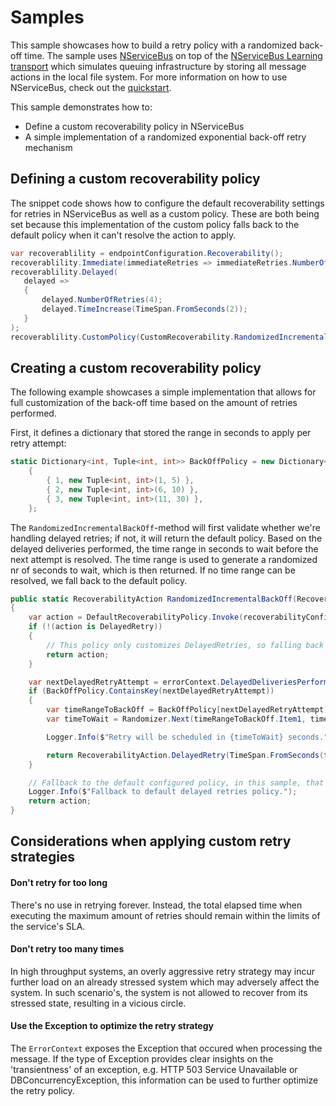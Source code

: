 # Samples

This sample showcases how to build a retry policy with a randomized back-off time. The sample uses [NServiceBus](https://docs.particular.net/) on top of the [NServiceBus Learning transport](https://docs.particular.net/transports/learning/) which simulates queuing infrastructure by storing all message actions in the local file system.
For more information on how to use NServiceBus, check out the [quickstart](https://docs.particular.net/tutorials/quickstart/).

This sample demonstrates how to:

- Define a custom recoverability policy in NServiceBus
- A simple implementation of a randomized exponential back-off retry mechanism

## Defining a custom recoverability policy

The snippet code shows how to configure the default recoverability settings for retries in NServiceBus as well as a custom policy.
These are both being set because this implementation of the custom policy falls back to the default policy when it can't resolve the action to apply.

```c#
var recoverablility = endpointConfiguration.Recoverability();
recoverablility.Immediate(immediateRetries => immediateRetries.NumberOfRetries(0));
recoverablility.Delayed(
   delayed =>
   {
       delayed.NumberOfRetries(4);
       delayed.TimeIncrease(TimeSpan.FromSeconds(2));
   }
);
recoverablility.CustomPolicy(CustomRecoverability.RandomizedIncrementalBackOff);
```

## Creating a custom recoverability policy

The following example showcases a simple implementation that allows for full customization of the back-off time based on the amount of retries performed.

First, it defines a dictionary that stored the range in seconds to apply per retry attempt:

```c#
static Dictionary<int, Tuple<int, int>> BackOffPolicy = new Dictionary<int, Tuple<int, int>>
    {
        { 1, new Tuple<int, int>(1, 5) },
        { 2, new Tuple<int, int>(6, 10) },
        { 3, new Tuple<int, int>(11, 30) },
    };
```

The `RandomizedIncrementalBackOff`-method will first validate whether we're handling delayed retries; if not, it will return the default policy. 
Based on the delayed deliveries performed, the time range in seconds to wait before the next attempt is resolved.
The time range is used to generate a randomized nr of seconds to wait, which is then returned.
If no time range can be resolved, we fall back to the default policy.

```c#
public static RecoverabilityAction RandomizedIncrementalBackOff(RecoverabilityConfig recoverabilityConfig, ErrorContext errorContext)
{
    var action = DefaultRecoverabilityPolicy.Invoke(recoverabilityConfig, errorContext);
    if (!(action is DelayedRetry))
    {
        // This policy only customizes DelayedRetries, so falling back to the default policy here
        return action;
    }

    var nextDelayedRetryAttempt = errorContext.DelayedDeliveriesPerformed + 1;
    if (BackOffPolicy.ContainsKey(nextDelayedRetryAttempt))
    {
        var timeRangeToBackOff = BackOffPolicy[nextDelayedRetryAttempt];
        var timeToWait = Randomizer.Next(timeRangeToBackOff.Item1, timeRangeToBackOff.Item2);

        Logger.Info($"Retry will be scheduled in {timeToWait} seconds.");

        return RecoverabilityAction.DelayedRetry(TimeSpan.FromSeconds(timeToWait));
    }

    // Fallback to the default configured policy, in this sample, that would be 2 seconds * nrOfRetryAttempts
    Logger.Info($"Fallback to default delayed retries policy.");
    return action;
}
```

## Considerations when applying custom retry strategies

#### Don't retry for too long

There's no use in retrying forever. Instead, the total elapsed time when executing the maximum amount of retries should remain within the limits of the service's SLA.

#### Don't retry too many times

In high throughput systems, an overly aggressive retry strategy may incur further load on an already stressed system which may adversely affect the system. In such scenario's, the system is not allowed to recover from its stressed state, resulting in a vicious  circle.

#### Use the Exception to optimize the retry strategy

The `ErrorContext` exposes the Exception that occured when processing the message. If the type of Exception provides clear insights on the 'transientness' of an exception, e.g. HTTP 503 Service Unavailable or DBConcurrencyException, this information can be used to further optimize the retry policy.
